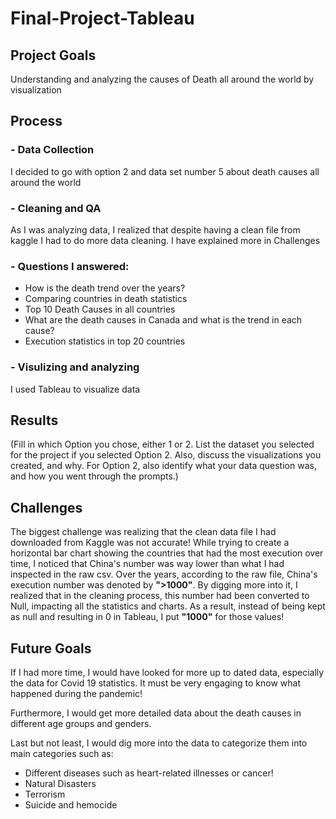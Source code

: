# Final-Project-Tableau

## Project Goals

Understanding and analyzing the causes of Death all around the world by visualization

## Process
### - Data Collection
I decided to go with option 2 and data set number 5 about death causes all around the world
### - Cleaning and QA
As I was analyzing data, I realized that despite having a clean file from kaggle I had to do more data cleaning. I have explained more in Challenges
### - Questions I answered:
- How is the death trend over the years?
- Comparing countries in death statistics
- Top 10 Death Causes in all countries
- What are the death causes in Canada and what is the trend in each cause?
- Execution statistics in top 20 countries

### - Visulizing and analyzing
I used Tableau to visualize data

## Results
(Fill in which Option you chose, either 1 or 2. List the dataset you selected for the project if you selected Option 2. Also, discuss the visualizations you created, and why. For Option 2, also identify what your data question was, and how you went through the prompts.)

## Challenges 
The biggest challenge was realizing that the clean data file I had downloaded from Kaggle was not accurate! While trying to create a horizontal bar chart showing the countries that had the most execution over time, I noticed that China's number was way lower than what I had inspected in the raw csv. Over the years, according to the raw file, China's execution number was denoted by **">1000"**. By digging more into it, I realized that in the cleaning process, this number had been converted to Null, impacting all the statistics and charts. As a result, instead of being kept as null and resulting in 0 in Tableau, I put **"1000"** for those values!


## Future Goals
If I had more time, I would have looked for more up to dated data, especially the data for Covid 19 statistics. It must be very engaging to know what happened during the pandemic!

Furthermore, I would get more detailed data about the death causes in different age groups and genders.

Last but not least, I would dig more into the data to categorize them into main categories such as:

- Different diseases such as heart-related illnesses or cancer!
- Natural Disasters
- Terrorism
- Suicide and hemocide



